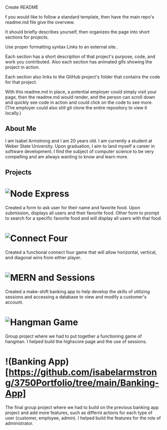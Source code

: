 Create README

f you would like to follow a standard template, then have the main repo's readme.md file give the overview. 

It should briefly describes yourself, then organizes the page into short sections for projects. 

Use proper formatting syntax Links to an external site.. 

Each section has a short description of that project's purpose, code, and work you contributed. Also each section has animated gifs showing the project in action. 

Each section also links to the GitHub project's folder that contains the code for that project. 

With this readme.md in place, a potential employer could simply visit your page, then the readme.md would render, and the person can scroll down and quickly see code in action and could click on the code to see more. (The employer could also still git clone the entire repository to view it locally.)


## About Me
I am Isabel Armstrong and I am 20 years old. I am currently a student at Weber State University. Upon graduation, I aim to land myself a career in software development. I find the subject of computer science to be very compelling and am always wanting to know and learn more. 

## Projects
# ![Node Express](https://github.com/isabelarmstrong/3750Portfolio/tree/main/node-express)

Created a form to ask user for their name and favorite food. Upon submission, displays all users and their favorite food. Other form to prompt to search for a specific favorite food and will display all users with that food.

# ![Connect Four](https://github.com/isabelarmstrong/3750Portfolio/tree/main/node-express)

Created a functional connect four game that will allow horizontal, vertical, and diagonal wins from either player.

# ![MERN and Sessions](https://github.com/isabelarmstrong/3750Portfolio/tree/main/mern-sessions)

Created a make-shift banking app to help develop the skills of utilizing sessions and accessing a database to view and modify a customer's account.

# ![Hangman Game](https://github.com/isabelarmstrong/3750Portfolio/tree/main/CS3750Group-Skittles-HangMan-Assignment-main)

Group project where we had to put together a functioning game of hangman. I helped build the highscore page and the use of sessions.

# !(Banking App)[https://github.com/isabelarmstrong/3750Portfolio/tree/main/Banking-App]

The final group project where we had to build on the previous banking app project and add more features, such as differnt actions for each type of user (customer, employee, admin). I helped build the features for the role of administrator.
